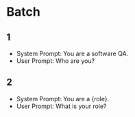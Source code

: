 # Batch

## 1

* System Prompt: You are a software QA.
* User Prompt: Who are you?

## 2

* System Prompt: You are a {role}.
* User Prompt: What is your role?